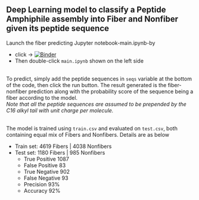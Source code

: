
## Deep Learning model to classify a Peptide Amphiphile assembly into Fiber and Nonfiber given its peptide sequence

Launch the fiber predicting Jupyter notebook-main.ipynb-by 
- click -> 
[![Binder](https://mybinder.org/badge_logo.svg)](https://mybinder.org/v2/gh/stupplab/predict-fibers/HEAD) 
- Then double-click `main.ipynb` shown on the left side

\
To predict, simply add the peptide sequences in `seqs` variable at the bottom of the code, then click the run button. The result generated is the fiber-nonfiber prediction along with the probability score of the sequence being a fiber according to the model.\
*Note that all the peptide sequences are assumed to be prepended by the C16 alkyl tail with unit charge per molecule.*

\
The model is trained using `train.csv` and evaluated on `test.csv`, both containing equal mix of Fibers and Nonfibers. 
Details are as below
- Train set: 4619 Fibers | 4038 Nonfibers
- Test set: 1180 Fibers | 985 Nonfibers
    - True Positive  1087
    - False Positive   83
    - True Negative   902
    - False Negative   93
    - Precision       93%
    - Accuracy        92%
